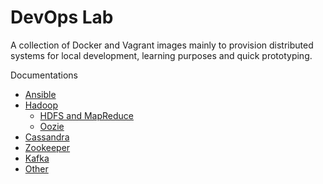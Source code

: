 # DevOps Lab

A collection of Docker and Vagrant images mainly to provision distributed systems for local development, learning purposes and quick prototyping.

Documentations

* [Ansible](https://niqdev.github.io/devops-lab/ansible)
* [Hadoop](https://niqdev.github.io/devops-lab/hadoop)
  * [HDFS and MapReduce](https://niqdev.github.io/devops-lab/hadoop/#hdfs-and-mapreduce)
  * [Oozie](https://niqdev.github.io/devops-lab/hadoop/#oozie)
* [Cassandra](https://niqdev.github.io/devops-lab/cassandra)
* [Zookeeper](https://niqdev.github.io/devops-lab/zookeeper)
* [Kafka](https://niqdev.github.io/devops-lab/kafka)
* [Other](https://niqdev.github.io/devops-lab/other)
